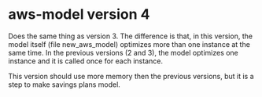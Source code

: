 # aws-model version 4
Does the same thing as version 3. The difference is that, in this version, the model itself (file new_aws_model) optimizes more than one instance at the same time. In the previous versions (2 and 3), the model optimizes one instance and it is called once for each instance.

This version should use more memory then the previous versions, but it is a step to make savings plans model.